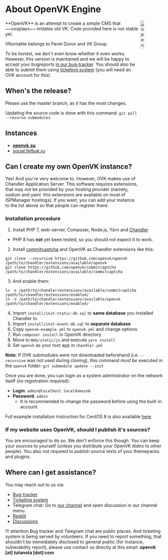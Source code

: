 # About OpenVK Engine
<img align="right" src="https://github.com/openvk/openvk/raw/master/Web/static/img/logo_shadow.png" alt="openvk" title="openvk" width="15%">
**OpenVK** is an attempt to create a simple CMS that ~~cosplays~~ imitates old VK. Code provided here is not stable yet.

VKontakte belongs to Pavel Durov and VK Group.

To be honest, we don't even know whether it even works. However, this version is maintained and we will be happy to accept your bugreports [in our bug-tracker](https://github.com/openvk/openvk/projects/1). You should also be able to submit them using [ticketing system](https://openvk.su/support?act=new) (you will need an OVK account for this).

## When's the release?

Please use the master branch, as it has the most changes.

Updating the source code is done with this command: `git pull --recurse-submodules`

## Instances

* **[openvk.su](https://openvk.su/)**
* [social.fetbuk.ru](http://social.fetbuk.ru/)

## Can I create my own OpenVK instance?

Yes! And you're very welcome to.
However, OVK makes use of Chandler Application Server. This software requires extensions, that may not be provided by your hosting provider (namely, sodium and yaml. this extensions are available on most of ISPManager hostings).
If you want, you can add your instance to the list above so that people can register there.

### Installation procedure

1. Install PHP 7, web-server, Composer, Node.js, Yarn and [Chandler](https://github.com/openvk/chandler)
  * PHP 8 has **not** yet been tested, so you should not expect it to work.
2. Install [commitcaptcha](https://github.com/openvk/commitcaptcha) and OpenVK as Chandler extensions like this:
```
git clone --recursive https://github.com/openvk/openvk /path/to/chandler/extensions/available/openvk
git clone https://github.com/openvk/commitcaptcha /path/to/chandler/extensions/available/commitcaptcha
```
3. And enable them:
```
ln -s /path/to/chandler/extensions/available/commitcaptcha /path/to/chandler/extensions/enabled/
ln -s /path/to/chandler/extensions/available/openvk /path/to/chandler/extensions/enabled/
```
4. Import `install/init-static-db.sql` to **same database** you installed Chandler to
5. Import `install/init-event-db.sql` to **separate database**
6. Copy `openvk-example.yml` to `openvk.yml` and change options
7. Run `composer install` in OpenVK directory
8. Move to `Web/static/js` and execute `yarn install`
9. Set `openvk` as your root app in `chandler.yml`

**Note**: If OVK submodules were not downloaded beforehand (i.e. `--recursive` was not used during cloning), this command *must be* executed in the `openvk` folder: `git submodule update --init`

Once you are done, you can login as a system administrator on the network itself (no registration required):

* **Login**: `admin@localhost.localdomain6`
* **Password**: `admin`
  *  It is recommended to change the password before using the built-in account.

Full example installation instruction for CentOS 8 is also available [here](/openvk_engine/centos8_installation/).

### If my website uses OpenVK, should I publish it's sources?

You are encouraged to do so. We don't enforce this though. You can keep your sources to yourself (unless you distribute your OpenVK distro to other people).
You also not required to publish source texts of your themepacks and plugins.

## Where can I get assistance?

You may reach out to us via:

* [Bug-tracker](https://github.com/openvk/openvk/projects/1)
* [Ticketing system](https://openvk.su/support?act=new)
* Telegram chat: Go to [our channel](https://t.me/openvk) and open discussion in our channel menu.
* [Reddit](https://www.reddit.com/r/openvk/)
* [Discussions](https://github.com/openvk/openvk/discussions)

!!! attention
    Bug tracker and Telegram chat are public places. And ticketing system is being served by volunteers. If you need to report something, that shouldn't be immediately disclosed to general public (for instance, vulnerability report), please use contact us directly at this email: **openvk [at] tutanota [dot] com**
